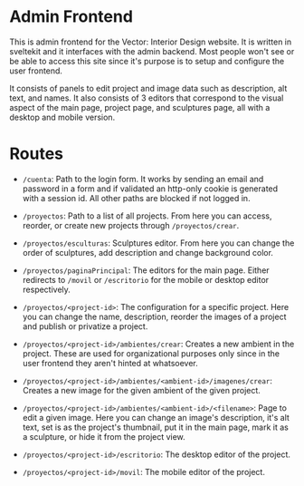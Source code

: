 # Admin Frontend

This is admin frontend for the Vector: Interior Design website. It is written in sveltekit and it interfaces with the admin backend. Most people won't see or be able to access this site since it's purpose is to setup and configure the user frontend.

It consists of panels to edit project and image data such as description, alt text, and names. It also consists of 3 editors that correspond to the visual aspect of the main page, project page, and sculptures page, all with a desktop and mobile version.

# Routes

- `/cuenta`: Path to the login form. It works by sending an email and password in a form and if validated an http-only cookie is generated with a session id. All other paths are blocked if not logged in.

- `/proyectos`: Path to a list of all projects. From here you can access, reorder, or create new projects through `/proyectos/crear`.
- `/proyectos/esculturas`: Sculptures editor. From here you can change the order of sculptures, add description and change background color.
- `/proyectos/paginaPrincipal`: The editors for the main page. Either redirects to `/movil` or `/escritorio` for the mobile or desktop editor respectively.
- `/proyectos/<project-id>`: The configuration for a specific project. Here you can change the name, description, reorder the images of a project and publish or privatize a project.
- `/proyectos/<project-id>/ambientes/crear`: Creates a new ambient in the project. These are used for organizational purposes only since in the user frontend they aren't hinted at whatsoever.
- `/proyectos/<project-id>/ambientes/<ambient-id>/imagenes/crear`: Creates a new image for the given ambient of the given project.
- `/proyectos/<project-id>/ambientes/<ambient-id>/<filename>`: Page to edit a given image. Here you can change an image's description, it's alt text, set is as the project's thumbnail, put it in the main page, mark it as a sculpture, or hide it from the project view.
- `/proyectos/<project-id>/escritorio`: The desktop editor of the project.
- `/proyectos/<project-id>/movil`: The mobile editor of the project.
